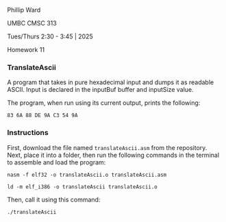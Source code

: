 Phillip Ward

UMBC CMSC 313

Tues/Thurs 2:30 - 3:45 | 2025

Homework 11

### TranslateAscii

A program that takes in pure hexadecimal input and dumps it as readable ASCII. Input is declared in the inputBuf buffer and inputSize value.

The program, when run using its current output, prints the following:
```
83 6A 88 DE 9A C3 54 9A
```

### Instructions

First, download the file named `translateAscii.asm` from the repository. Next, place it into a folder, then run the following commands in the terminal to assemble and load the program:

```
nasm -f elf32 -o translateAscii.o translateAscii.asm
```

```
ld -m elf_i386 -o translateAscii translateAscii.o
```

Then, call it using this command:

```
./translateAscii
```
